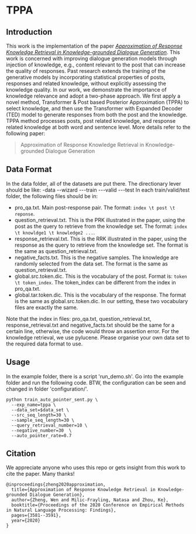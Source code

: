 # TPPA

## Introduction
This work is the implementation of the paper [*Approximation of Response Knowledge Retrieval in Knowledge-grounded Dialogue Generation*](https://www.aclweb.org/anthology/2020.findings-emnlp.321.pdf). This work is concerned with improving dialogue generation models through injection of knowledge, e.g., content relevant to the post that can increase the quality of responses. Past research extends the training of the generative models by incorporating statistical properties of posts, responses and related knowledge, without explicitly assessing the knowledge quality. In our work, we demonstrate the importance of knowledge relevance and adopt a two-phase approach. We first apply a novel method, Transformer & Post based Posterior Approximation (TPPA) to select knowledge, and then use the Transformer with Expanded Decoder (TED) model to generate responses from both the post and the knowledge. TPPA method processes posts, post related knowledge, and response related knowledge at both word and sentence level. More details refer to the following paper:

> Approximation of Response Knowledge Retrieval in Knowledge-grounded Dialogue Generation

## Data Format
In the data folder, all of the datasets are put there. The directionary lever should be like:
-data
--wizard
---train
---valid
---test
In each train/valid/test folder, the following files should be in:

* pro_qa.txt. Main post-response pair. The format: `index \t post \t reponse`.
* question_retrieval.txt. This is the PRK illustrated in the paper, using the post as the query to retrieve from the knowledge set. The format: `index \t knowldge1 \t knowledge2 ...`.
* response_retrieval.txt. This is the RRK illustrated in the paper, using the response as the query to retrieve from the knowledge set. The format is the same as question_retrieval.txt.
* negative_facts.txt. This is the negative samples. The knowledge are randomly selected from the data set. The format is the same as question_retrieval.txt.
* global.src.token.dic. This is the vocabulary of the post. Format is: `token \t token_index`. The token_index can be different from the index in pro_qa.txt.
* global.tar.token.dic. This is the vocabulary of the response. The format is the same as global.src.token.dic. In our setting, these two vocabulary files are exactly the same.

Note that the index in files: pro_qa.txt, question_retrieval.txt, response_retrieval.txt and negative_facts.txt should be the same for a certain line, otherwise, the code would throw an assertion error. For the knowledge retrieval, we use pylucene. Please organise your own data set to the required data format to use.


## Usage
In the example folder, there is a script 'run_demo.sh'. Go into the example folder and run the following code. BTW, the configuration can be seen and changed in folder 'configuration/'.

```
python train_auto_pointer_sent.py \
  --exp_name=tppa \
  --data_set=$data_set \
  --src_seq_length=30 \
  --sample_seq_length=30 \
  --query_retrieval_number=10 \
  --negative_number=30  \
  --auto_pointer_rate=0.7
```

## Citation

We appreciate anyone who uses this repo or gets insight from this work to cite the paper. Many thanks!

```
@inproceedings{zheng2020approximation,
  title={Approximation of Response Knowledge Retrieval in Knowledge-grounded Dialogue Generation},
  author={Zheng, Wen and Milic-Frayling, Natasa and Zhou, Ke},
  booktitle={Proceedings of the 2020 Conference on Empirical Methods in Natural Language Processing: Findings},
  pages={3581--3591},
  year={2020}
}
```
